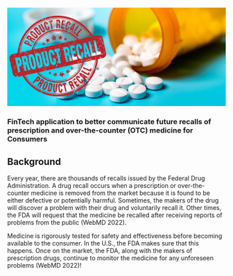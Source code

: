 ![alt text](blood-pressure-drug-recall-lg.jpg)

### FinTech application to better communicate future recalls of prescription and over-the-counter (OTC) medicine for Consumers

## Background

Every year, there are thousands of recalls issued by the Federal Drug Administration. A drug recall occurs when a prescription or over-the-counter medicine is removed from the market because it is found to be either defective or potentially harmful. Sometimes, the makers of the drug will discover a problem with their drug and voluntarily recall it. Other times, the FDA will request that the medicine be recalled after receiving reports of problems from the public (WebMD 2022).

Medicine is rigorously tested for safety and effectiveness before becoming available to the consumer. In the U.S., the FDA makes sure that this happens. Once on the market, the FDA, along with the makers of prescription drugs, continue to monitor the medicine for any unforeseen problems (WebMD 2022)!
